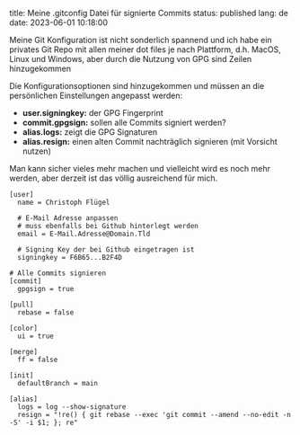 title: Meine .gitconfig Datei für signierte Commits
status: published
lang: de
date: 2023-06-01 10:18:00

Meine Git Konfiguration ist nicht sonderlich spannend und ich habe ein privates Git Repo mit allen meiner dot files je nach Plattform, d.h. MacOS, Linux und Windows, aber durch die Nutzung von GPG sind Zeilen hinzugekommen

Die Konfigurationsoptionen sind hinzugekommen und müssen an die persönlichen Einstellungen angepasst werden:

* **user.signingkey:**   der GPG Fingerprint
* **commit.gpgsign:** sollen alle Commits signiert werden?
* **alias.logs:** zeigt die GPG Signaturen
* **alias.resign:** einen alten Commit nachträglich signieren (mit Vorsicht nutzen)

Man kann sicher vieles mehr machen und vielleicht wird es noch mehr werden, aber derzeit ist das völlig ausreichend für mich.

```
[user]
  name = Christoph Flügel

  # E-Mail Adresse anpassen
  # muss ebenfalls bei Github hinterlegt werden
  email = E-Mail.Adresse@Domain.Tld

  # Signing Key der bei Github eingetragen ist
  signingkey = F6B65...B2F4D

# Alle Commits signieren
[commit]
  gpgsign = true

[pull]
  rebase = false

[color]
  ui = true

[merge]
  ff = false

[init]
  defaultBranch = main

[alias]
  logs = log --show-signature
  resign = "!re() { git rebase --exec 'git commit --amend --no-edit -n -S' -i $1; }; re"
```
